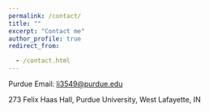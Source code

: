 ```yaml
---
permalink: /contact/
title: ""
excerpt: "Contact me"
author_profile: true
redirect_from: 

  - /contact.html
---
```

[<i class="fa fa-fw fa-envelope fa-lg"></i>](mailto:li3549@purdue.edu) Purdue Email: li3549@purdue.edu

[<i class="fa fa-fw fa-map-marker fa-lg"></i>](https://www.google.com/maps/place/Felix+Haas+Hall/@40.4268063,-86.9185349,17z/data=!3m1!4b1!4m5!3m4!1s0x8812e2b3ea0869c9:0xe75c6b7828bf42f8!8m2!3d40.4268022!4d-86.9163462)273 Felix Haas Hall, Purdue University, West Lafayette, IN

